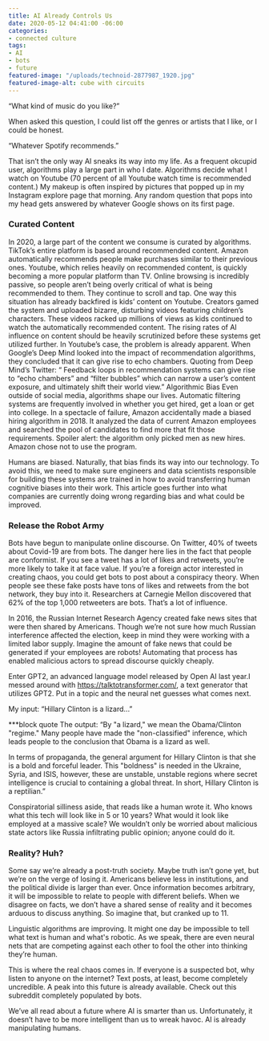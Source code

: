 ```yaml
---
title: AI Already Controls Us
date: 2020-05-12 04:41:00 -06:00
categories:
- connected culture
tags:
- AI
- bots
- future
featured-image: "/uploads/technoid-2877987_1920.jpg"
featured-image-alt: cube with circuits
---
```


“What kind of music do you like?” 

When asked this question, I could list off the genres or artists that I like, or I could be honest.

“Whatever Spotify recommends.”


That isn’t the only way AI sneaks its way into my life. As a frequent okcupid user, algorithms play a large part in who I date. Algorithms decide what I watch on Youtube (70 percent of all Youtube watch time is recommended content.) My makeup is often inspired by pictures that popped up in my Instagram explore page that morning. Any random question that pops into my head gets answered by whatever Google shows on its first page.

### Curated Content
In 2020, a large part of the content we consume is curated by algorithms. TikTok’s entire platform is based around recommended content. Amazon automatically recommends people make purchases similar to their previous ones. Youtube, which relies heavily on recommended content, is quickly becoming a more popular platform than TV. Online browsing is incredibly passive, so people aren’t being overly critical of what is being recommended to them. They continue to scroll and tap. One way this situation has already backfired is kids’ content on Youtube. Creators gamed the system and uploaded bizarre, disturbing videos featuring children’s characters. These videos racked up millions of views as kids continued to watch the automatically recommended content. The rising rates of AI influence on content should be heavily scrutinized before these systems get utilized further. In Youtube’s case, the problem is already apparent. When Google’s Deep Mind looked into the impact of recommendation algorithms, they concluded that it can give rise to echo chambers. Quoting from Deep Mind’s Twitter: “ Feedback loops in recommendation systems can give rise to “echo chambers” and “filter bubbles” which can narrow a user’s content exposure, and ultimately shift their world view.”
Algorithmic Bias
Even outside of social media, algorithms shape our lives. Automatic filtering systems are frequently involved in whether you get hired, get a loan or get into college. In a spectacle of failure, Amazon accidentally made a biased hiring algorithm in 2018. It analyzed the data of current Amazon employees and searched the pool of candidates to find more that fit those requirements. Spoiler alert: the algorithm only picked men as new hires. Amazon chose not to use the program. 

Humans are biased. Naturally, that bias finds its way into our technology. To avoid this, we need to make sure engineers and data scientists responsible for building these systems are trained in how to avoid transferring human cognitive biases into their work. This article goes further into what companies are currently doing wrong regarding bias and what could be improved.

### Release the Robot Army
Bots have begun to manipulate online discourse. On Twitter, 40% of tweets about Covid-19 are from bots. The danger here lies in the fact that people are conformist. If you see a tweet has a lot of likes and retweets, you’re more likely to take it at face value. If you’re a foreign actor interested in creating chaos, you could get bots to post about a conspiracy theory. When people see these fake posts have tons of likes and retweets from the bot network, they buy into it. Researchers at Carnegie Mellon discovered that 62% of the top 1,000 retweeters are bots. That’s a lot of influence. 

In 2016, the Russian Internet Research Agency created fake news sites that were then shared by Americans. Though we’re not sure how much Russian interference affected the election, keep in mind they were working with a limited labor supply. Imagine the amount of fake news that could be generated if your employees are robots! Automating that process has enabled malicious actors to spread discourse quickly cheaply. 

Enter GPT2, an advanced language model released by Open AI last year.I messed around with https://talktotransformer.com/, a text generator that utilizes GPT2. Put in a topic and the neural net guesses what comes next. 

My input: “Hillary Clinton is a lizard...”

***block quote The output: “By "a lizard," we mean the Obama/Clinton "regime." Many people have made the "non-classified" inference, which leads people to the conclusion that Obama is a lizard as well.

In terms of propaganda, the general argument for Hillary Clinton is that she is a bold and forceful leader. This "boldness" is needed in the Ukraine, Syria, and ISIS, however, these are unstable, unstable regions where secret intelligence is crucial to containing a global threat. In short, Hillary Clinton is a reptilian.”

Conspiratorial silliness aside, that reads like a human wrote it. Who knows what this tech will look like in 5 or 10 years? What would it look like employed at a massive scale? We wouldn’t only be worried about malicious state actors like Russia infiltrating public opinion; anyone could do it. 

### Reality? Huh?
Some say we’re already a post-truth society. Maybe truth isn’t gone yet, but we’re on the verge of losing it. Americans believe less in institutions, and the political divide is larger than ever. Once information becomes arbitrary, it will be impossible to relate to people with different beliefs. When we disagree on facts, we don’t have a shared sense of reality and it becomes arduous to discuss anything. So imagine that, but cranked up to 11. 



Linguistic algorithms are improving. It might one day be impossible to tell what text is human and what's robotic. As we speak, there are even neural nets that are competing against each other to fool the other into thinking they’re human. 

This is where the real chaos comes in. If everyone is a suspected bot, why listen to anyone on the internet? Text posts, at least, become completely uncredible. A peak into this future is already available. Check out this subreddit completely populated by bots.

We’ve all read about a future where AI is smarter than us. Unfortunately, it doesn’t have to be more intelligent than us to wreak havoc. AI is already manipulating humans. 